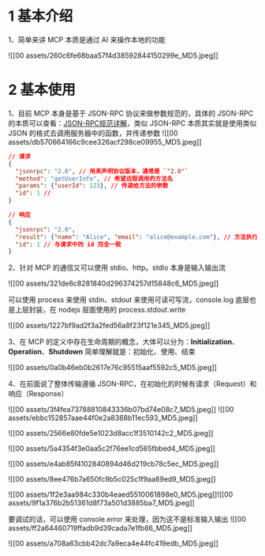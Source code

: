 # 1 基本介绍

1、简单来讲  MCP 本质是通过 AI 来操作本地的功能

![[00 assets/260c6fe68baa57f4d38592844150299e_MD5.jpeg]]


# 2 基本使用

1、目前 MCP 本身是基于 JSON-RPC 协议来做参数规范的，具体的 JSON-RPC 的本质可以查看：[JSON-RPC规范详解](https://zhuanlan.zhihu.com/p/708628144)，类似 JSON-RPC 本质其实就是使用类似 JSON 的格式去调用服务器中的函数，并传递参数
![[00 assets/db570664166c9cee326acf298ce09955_MD5.jpeg]]

``` JSON
// 请求
{
  "jsonrpc": "2.0", // 用来声明协议版本，通常是 `"2.0"`
  "method": "getUserInfo", // 希望远程调用的方法名
  "params": {"userId": 123}, // 传递给方法的参数
  "id": 1 // 
}

// 响应
{
  "jsonrpc": "2.0",
  "result": {"name": "Alice", "email": "alice@example.com"}, // 方法执行后的返回结果
  "id": 1 // 与请求中的 id 完全一致
}
```

2、针对 MCP 的通信又可以使用 stdio、http。stdio 本身是输入输出流

![[00 assets/321de6c8281840d296374257d15848c6_MD5.jpeg]]

可以使用 process 来使用 stdin、stdout 来使用可读可写流，console.log 底层也是上层封装，在 nodejs 层面使用的 process.stdout.write

![[00 assets/1227bf9ad2f3a2fed56a8f23f121e345_MD5.jpeg]]

3、在 MCP 的定义中存在生命周期的概念，大体可以分为：**Initialization**、**Operation**、**Shutdown** 简单理解就是：初始化、使用、结束

![[00 assets/0a0b46eb0b2617e76c95515aaf5592c5_MD5.jpeg]]

4、在前面说了整体传输遵循 JSON-RPC，在初始化的时候有请求（Request）和响应（Response）










![[00 assets/3f4fea73788810843336b07bd74e08c7_MD5.jpeg]]
![[00 assets/ebbc152857aae44f0e2a8368b11ec593_MD5.jpeg]]

![[00 assets/2566e80fde5e1023d8acc1f3510142c2_MD5.jpeg]]

![[00 assets/5a4354f3e0aa5c2f76ee1cd565fbbed4_MD5.jpeg]]

![[00 assets/e4ab85f4102840894d46d219cb78c5ec_MD5.jpeg]]



![[00 assets/8ee476b7a650fc9b5c025c1f9aa89ed9_MD5.jpeg]]



![[00 assets/1f2e3aa984c330b4eaed5510061898e0_MD5.jpeg]]![[00 assets/9f1a376b2b51361d8f73a501d3885ba7_MD5.jpeg]]

要调试的话，可以使用 console.error 来处理，因为这不是标准输入输出
![[00 assets/ff2a64460719ffadb9d39cada7e1fb86_MD5.jpeg]]


![[00 assets/a708a63cbb42dc7a9eca4e44fc419edb_MD5.jpeg]]